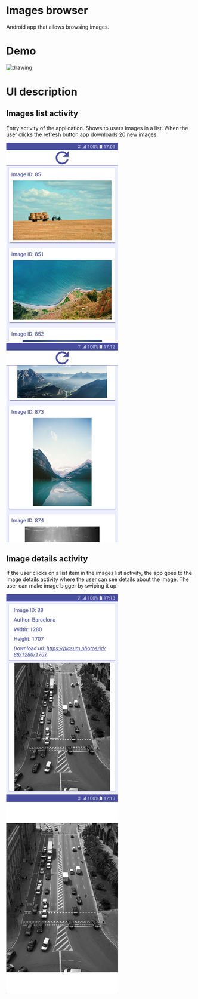 # Images browser

Android app that allows browsing images.

# Demo

<img src="readme-files/demo.gif" alt="drawing" width="250"/>

# UI description

## Images list activity

Entry activity of the application. Shows to users images in a list. When the user clicks the refresh button app downloads 20 new images.

<img src="readme-files/ImagesList1.png" alt="drawing" width="300"/>  <img src="readme-files/ImagesList2.png" alt="drawing" width="300"/> 

## Image details activity

If the user clicks on a list item in the images list activity, the app goes to the image details activity where the user can see details about the image. The user can make image bigger by swiping it up.

<img src="readme-files/imageDetails.png" alt="drawing" width="300"/>  <img src="readme-files/imageDetailsimage.png" alt="drawing" width="300"/> 